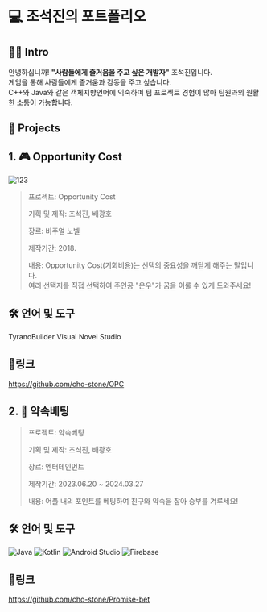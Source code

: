 # 💻 조석진의 포트폴리오
## 👨‍💻 Intro
안녕하십니까! __"사람들에게 즐거움을 주고 싶은 개발자"__ 조석진입니다.  
게임을 통해 사람들에게 즐거움과 감동을 주고 싶습니다.  
C++와 Java와 같은 객체지향언어에 익숙하며 팀 프로젝트 경험이 많아 팀원과의 원활한 소통이 가능합니다.
## 📁 Projects
## 1. 🎮 Opportunity Cost
![123](https://github.com/cho-stone/Portfolio/assets/74195857/c1f804da-ce5b-427f-b81c-b617c6d75430)
> 프로젝트: Opportunity Cost
>   
> 기획 및 제작: 조석진, 배광호
>   
> 장르:  비주얼 노벨
>   
> 제작기간: 2018.
>   
> 내용: Opportunity Cost(기회비용)는 선택의 중요성을 깨닫게 해주는 말입니다.  
> 여러 선택지를 직접 선택하여 주인공 "은우"가 꿈을 이룰 수 있게 도와주세요!
## 🛠 언어 및 도구
TyranoBuilder Visual Novel Studio
## 🔗링크
https://github.com/cho-stone/OPC  
## 2. 📱 약속베팅
> 프로젝트: 약속베팅
>
> 기획 및 제작: 조석진, 배광호
>
> 장르: 엔터테인먼트
>
> 제작기간: 2023.06.20 ~ 2024.03.27
>
> 내용: 어플 내의 포인트를 베팅하여 친구와 약속을 잡아 승부를 겨루세요!
## 🛠 언어 및 도구
![Java](https://img.shields.io/badge/java-%23ED8B00.svg?style=for-the-badge&logo=openjdk&logoColor=white) ![Kotlin](https://img.shields.io/badge/kotlin-%237F52FF.svg?style=for-the-badge&logo=kotlin&logoColor=white) ![Android Studio](https://img.shields.io/badge/android%20studio-346ac1?style=for-the-badge&logo=android%20studio&logoColor=white) ![Firebase](https://img.shields.io/badge/firebase-a08021?style=for-the-badge&logo=firebase&logoColor=ffcd34)
## 🔗링크
https://github.com/cho-stone/Promise-bet 

